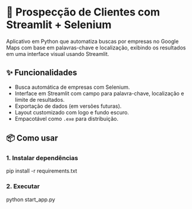 # 📍 Prospecção de Clientes com Streamlit + Selenium

Aplicativo em Python que automatiza buscas por empresas no Google Maps com base em palavras-chave e localização, exibindo os resultados em uma interface visual usando Streamlit.

## ✨ Funcionalidades
- Busca automática de empresas com Selenium.
- Interface em Streamlit com campo para palavra-chave, localização e limite de resultados.
- Exportação de dados (em versões futuras).
- Layout customizado com logo e fundo escuro.
- Empacotável como `.exe` para distribuição.

## 📦 Como usar

### 1. Instalar dependências

pip install -r requirements.txt

### 2. Executar

python start_app.py


